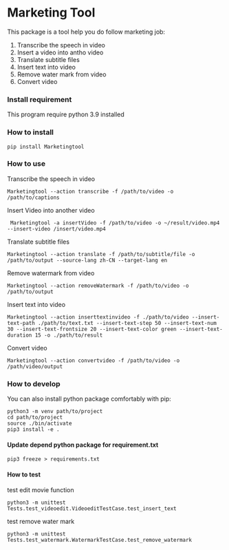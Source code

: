 # Marketing Tool
This package is a tool help you do follow marketing job:

1. Transcribe the speech in video
2. Insert a video into antho video
3. Translate subtitle files
4. Insert text into video
5. Remove water mark from video
6. Convert video

### Install requirement
This program require python 3.9 installed

### How to install
```
pip install Marketingtool
```

### How to use

Transcribe the speech in video
```
Marketingtool --action transcribe -f /path/to/video -o /path/to/captions
```

Insert Video into another video
```
 Marketingtool -a insertVideo -f /path/to/video -o ~/result/video.mp4 --insert-video /insert/video.mp4
```

Translate subtitle files
```
Marketingtool --action translate -f /path/to/subtitle/file -o /path/to/output --source-lang zh-CN --target-lang en
```

Remove watermark from video
```
Marketingtool --action removeWatermark -f /path/to/video -o /path/to/output
```

Insert text into video
```
Marketingtool --action inserttextinvideo -f ./path/to/video --insert-text-path ./path/to/text.txt --insert-text-step 50 --insert-text-num 30 --insert-text-frontsize 20 --insert-text-color green --insert-text-duration 15 -o ./path/to/result
```

Convert video
```
Marketingtool --action convertvideo -f /path/to/video -o /path/video/output
```

### How to develop
You can also install python package comfortably with pip:

```
python3 -m venv path/to/project
cd path/to/project
source ./bin/activate
pip3 install -e .
```

#### Update depend python package for requirement.txt
```
pip3 freeze > requirements.txt
```

#### How to test
test edit movie function
```
python3 -m unittest Tests.test_videoedit.VideoeditTestCase.test_insert_text
```
test remove water mark
```
python3 -m unittest Tests.test_watermark.WatermarkTestCase.test_remove_watermark
```

